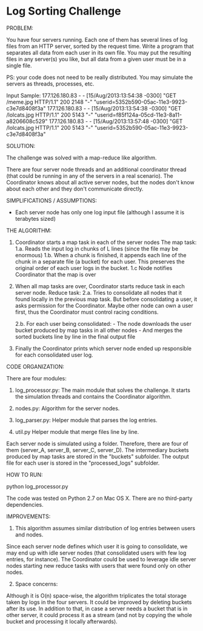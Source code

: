 Log Sorting Challenge
======================

PROBLEM:

You have four servers running.
Each one of them has several lines of log files from an HTTP server, sorted by the request time.
Write a program that separates all data from each user in its own file.
You may put the resulting files in any server(s) you like, but all data from a given user must be in a single file.

PS: your code does not need to be really distributed. You may simulate the servers as threads, processes, etc.

Input Sample:
177.126.180.83 - - [15/Aug/2013:13:54:38 -0300] "GET /meme.jpg HTTP/1.1" 200 2148 "-" "userid=5352b590-05ac-11e3-9923-c3e7d8408f3a"
177.126.180.83 - - [15/Aug/2013:13:54:38 -0300] "GET /lolcats.jpg HTTP/1.1" 200 5143 "-" "userid=f85f124a-05cd-11e3-8a11-a8206608c529"
177.126.180.83 - - [15/Aug/2013:13:57:48 -0300] "GET /lolcats.jpg HTTP/1.1" 200 5143 "-" "userid=5352b590-05ac-11e3-9923-c3e7d8408f3a"

SOLUTION:

The challenge was solved with a map-reduce like algorithm.

There are four server node threads and an additional coordinator thread (that could be running in any of the servers
in a real scenario).
The Coordinator knows about all active server nodes, but the nodes don't know about each other and they don't
communicate directly.

SIMPLIFICATIONS / ASSUMPTIONS:

- Each server node has only one log input file (although I assume it is terabytes sized)

THE ALGORITHM:

1. Coordinator starts a map task in each of the server nodes
	The map task:
	1.a. Reads the input log in chunks of L lines (since the file may be enormous)
	1.b. When a chunk is finished, it appends each line of the chunk in a separate file (a bucket) for each user. This preserves the original order of each user logs in the bucket.
	1.c Node notifies Coordinator that the map is over

2. When all map tasks are over, Coordinator starts reduce task in each server node.
	Reduce task:
	2.a. Tries to consolidate all nodes that it found locally in the previous map task.
		 But before consolidating a user, it asks permission for the Coordinator. 
		 Maybe other node can own a user first, thus the Coordinator must control racing conditions.

	2.b. For each user being consolidated: 
		- The node downloads the user bucket produced by map tasks in all other nodes
		- And merges the sorted buckets line by line in the final output file

3. Finally the Coordinator prints which server node ended up responsible for each consolidated user log.

CODE ORGANIZATION:

There are four modules:

1) log_processor.py: 
	The main module that solves the challenge.
	It starts the simulation threads and contains the Coordinator algorithm.

2) nodes.py:
	Algorithm for the server nodes.

3) log_parser.py:
	Helper module that parses the log entries.

4) util.py
	Helper module that merge files line by line.

Each server node is simulated using a folder. 
Therefore, there are four of them (server_A, server_B, server_C, server_D).
The intermediary buckets produced by map tasks are stored in the "buckets" subfolder.
The output file for each user is stored in the "processed_logs" subfolder.

HOW TO RUN: 

python log_processor.py

The code was tested on Python 2.7 on Mac OS X. 
There are no third-party dependencies.

IMPROVEMENTS:

1) This algorithm assumes similar distribution of log entries between users and nodes.

Since each server node defines which user it is going to consolidate, we may end up with idle server nodes
(that consolidated users with few log entries, for instance).
The Coordinator could be used to leverage idle server nodes starting new reduce tasks with users that were found only on other nodes.

2) Space concerns:

Although it is O(n) space-wise, the algorithm triplicates the total storage taken by logs in the four servers.
It could be improved by deleting buckets after its use. 
In addition to that, in case a server needs a bucket that is in other server, it could process it as a stream
(and not by copying the whole bucket and processing it locally afterwards).
